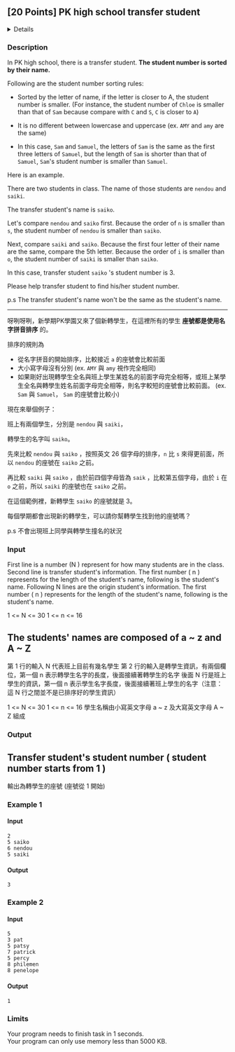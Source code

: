 ## [20 Points] PK high school transfer student
<details>
<summary>Details</summary>

Level: Medium  
Tags: Loop, Basic Types  
Problem ID: [QJd9kELj6SEL](https://ckj.imslab.org/#/problems/QJd9kELj6SEL)  
</details>

### Description
In PK high school, there is a transfer student. **The student number is sorted by their name.**

Following are the student number sorting rules:

- Sorted by the letter of name, if the letter is closer to A, the student number is smaller. (For instance, the student number of `Chloe` is smaller than that of `Sam` because compare with `C` and `S`, `C` is closer to `A`)

- It is no different between lowercase and uppercase (ex. `AMY` and `amy` are the same)

- In this case, `Sam` and `Samuel`, the letters of `Sam` is the same as the first three letters of `Samuel`, but the length of `Sam` is shorter than that of `Samuel`, `Sam`'s student number is smaller than `Samuel`.

Here is an example.

There are two students in class. The name of those students are `nendou` and `saiki`.

The transfer student's name is `saiko`.

Let's compare `nendou` and `saiko` first. Because the order of `n` is smaller than `s`, the student number of `nendou` is smaller than `saiko`.

Next, compare `saiki` and `saiko`. Because the first four letter of their name are the same, compare the 5th letter. Because the order of `i` is smaller than `o`, the student number of `saiki` is smaller than `saiko`.

In this case, transfer student `saiko` 's student number is 3.

Please help transfer student to find his/her student number.

p.s The transfer student's name won't be the same as the student's name.



---

呀咧呀咧，新學期PK學園又來了個新轉學生，在這裡所有的學生 **座號都是使用名字拼音排序** 的。

排序的規則為

* 從名字拼音的開始排序，比較接近 `a` 的座號會比較前面
* 大小寫字母沒有分別 (ex. `AMY` 與 `amy` 視作完全相同)
* 如果剛好出現轉學生全名與班上學生某姓名的前面字母完全相等，或班上某學生全名與轉學生姓名前面字母完全相等，則名字較短的座號會比較前面。 (ex. `Sam` 與 `Samuel`， `Sam` 的座號會比較小)

現在來舉個例子：

班上有兩個學生，分別是 `nendou` 與 `saiki`，

轉學生的名字叫 `saiko`。

先來比較 `nendou` 與 `saiko` ，按照英文 26 個字母的排序，`n` 比 `s` 來得更前面，所以 `nendou` 的座號在 `saiko` 之前。

再比較 `saiki` 與 `saiko` ，由於前四個字母皆為 `saik` ，比較第五個字母，由於 `i` 在 `o` 之前，所以 `saiki` 的座號也在 `saiko` 之前。

在這個範例裡，新轉學生 `saiko` 的座號就是 3。

每個學期都會出現新的轉學生，可以請你幫轉學生找到他的座號嗎？

p.s 不會出現班上同學與轉學生撞名的狀況


### Input
First line is a number  (N ) represent for how many students are in the class.
Second line is transfer student's information. The first number ( n ) represents for the length of the student's name, following is the student's name.
Following N lines are the origin student's information. The first number ( n ) represents for the length of the student's name, following is the student's name.

1 <= N <= 30
1 <= n <= 16

The students' names are composed of a ~ z and A ~ Z
-----------------------
第 1 行的輸入 N 代表班上目前有幾名學生
第 2 行的輸入是轉學生資訊，有兩個欄位，第一個 n 表示轉學生名字的長度，後面接續著轉學生的名字
後面 N 行是班上學生的資訊，第一個 n 表示學生名字長度，後面接續著班上學生的名字（注意：這 N 行之間並不是已排序好的學生資訊）

1 <= N <= 30
1 <= n <= 16
學生名稱由小寫英文字母 a ~ z 及大寫英文字母 A ~ Z 組成
### Output
Transfer student's student number ( student number starts from 1 )
----------------------
輸出為轉學生的座號 (座號從 1 開始)

### Example 1
#### Input
```
2
5 saiko
6 nendou
5 saiki

```
#### Output
```
3

```

### Example 2
#### Input
```
5
3 pat
5 patsy
7 patrick
5 percy
8 philemen
8 penelope

```
#### Output
```
1

```

### Limits
Your program needs to finish task in 1 seconds.  
Your program can only use memory less than 5000 KB.  
